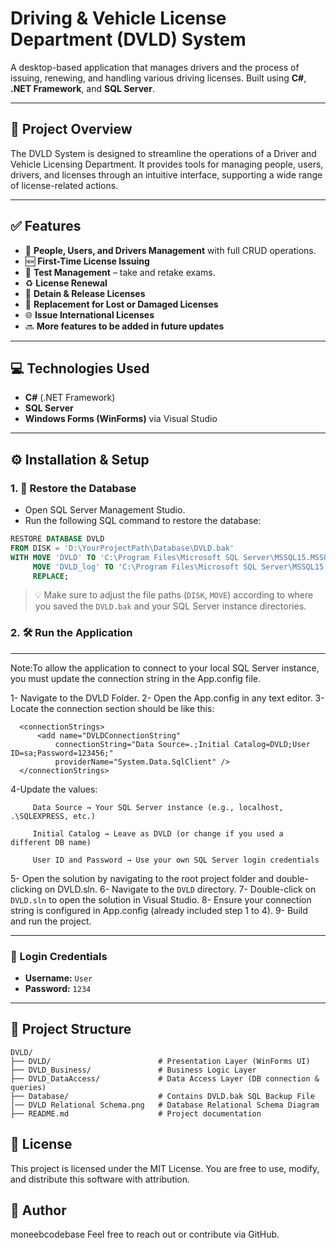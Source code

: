 # Driving & Vehicle License Department (DVLD) System

A desktop-based application that manages drivers and the process of issuing, renewing, and handling various driving licenses. Built using **C#**, **.NET Framework**, and **SQL Server**.

---

## 🚗 Project Overview

The DVLD System is designed to streamline the operations of a Driver and Vehicle Licensing Department. It provides tools for managing people, users, drivers, and licenses through an intuitive interface, supporting a wide range of license-related actions.

---

## ✅ Features

- 👤 **People, Users, and Drivers Management** with full CRUD operations.
- 🆕 **First-Time License Issuing**
- 📝 **Test Management** – take and retake exams.
- ♻️ **License Renewal**
- 🚫 **Detain & Release Licenses**
- 📄 **Replacement for Lost or Damaged Licenses**
- 🌐 **Issue International Licenses**
- 🔜 **More features to be added in future updates**

---

## 💻 Technologies Used

- **C#** (.NET Framework)
- **SQL Server**
- **Windows Forms (WinForms)** via Visual Studio

---

## ⚙️ Installation & Setup

### 1. 🔄 Restore the Database

- Open SQL Server Management Studio.
- Run the following SQL command to restore the database:

```sql
RESTORE DATABASE DVLD
FROM DISK = 'D:\YourProjectPath\Database\DVLD.bak'
WITH MOVE 'DVLD' TO 'C:\Program Files\Microsoft SQL Server\MSSQL15.MSSQLSERVER\MSSQL\DATA\DVLD.mdf',
     MOVE 'DVLD_log' TO 'C:\Program Files\Microsoft SQL Server\MSSQL15.MSSQLSERVER\MSSQL\DATA\DVLD_log.ldf',
     REPLACE;
```

> 💡 Make sure to adjust the file paths (`DISK`, `MOVE`) according to where you saved the `DVLD.bak` and your SQL Server instance directories.



### 2. 🛠️ Run the Application
---
 Note:To allow the application to connect to your local SQL Server instance, you must update the connection string in the App.config file.

1- Navigate to the DVLD Folder.
2- Open the App.config in any text editor.
3- Locate the connection section should be like this:

      <connectionStrings>
          <add name="DVLDConnectionString"
              connectionString="Data Source=.;Initial Catalog=DVLD;User ID=sa;Password=123456;"
              providerName="System.Data.SqlClient" />
      </connectionStrings>

4-Update the values:

         Data Source → Your SQL Server instance (e.g., localhost, .\SQLEXPRESS, etc.)

         Initial Catalog → Leave as DVLD (or change if you used a different DB name)

         User ID and Password → Use your own SQL Server login credentials

5- Open the solution by navigating to the root project folder and double-clicking on DVLD.sln.
6- Navigate to the `DVLD` directory.
7- Double-click on `DVLD.sln` to open the solution in Visual Studio.
8- Ensure your connection string is configured in App.config (already included step 1 to 4).
9- Build and run the project.

---

### 🔐 Login Credentials

- **Username:** `User`  
- **Password:** `1234`

---

## 📁 Project Structure

```
DVLD/
├── DVLD/                        # Presentation Layer (WinForms UI)
├── DVLD_Business/               # Business Logic Layer
├── DVLD_DataAccess/             # Data Access Layer (DB connection & queries)
├── Database/                    # Contains DVLD.bak SQL Backup File
│── DVLD Relational Schema.png   # Database Relational Schema Diagram
├── README.md                    # Project documentation
```




## 📄 License

This project is licensed under the MIT License.
You are free to use, modify, and distribute this software with attribution.


## 👤 Author

moneebcodebase
Feel free to reach out or contribute via GitHub.


